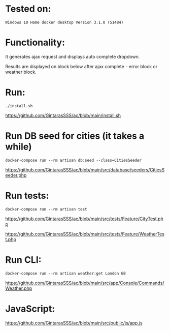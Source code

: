 # Tested on:

`Windows 10 Home docker desktop Version 3.1.0 (51484)`

# Functionality:

It generates ajax request and displays auto complete dropdown.

Results are displayed on block below after ajax complete - error block or weather block.

# Run:
`./install.sh`

https://github.com/GintarasSSS/ac/blob/main/install.sh

# Run DB seed for cities (it takes a while)

`docker-compose run --rm artisan db:seed --class=CitiesSeeder`

https://github.com/GintarasSSS/ac/blob/main/src/database/seeders/CitiesSeeder.php

# Run tests:

`docker-compose run --rm artisan test`

https://github.com/GintarasSSS/ac/blob/main/src/tests/Feature/CityTest.php

https://github.com/GintarasSSS/ac/blob/main/src/tests/Feature/WeatherTest.php

# Run CLI:

`docker-compose run --rm artisan weather:get London GB`

https://github.com/GintarasSSS/ac/blob/main/src/app/Console/Commands/Weather.php

# JavaScript:

https://github.com/GintarasSSS/ac/blob/main/src/public/js/app.js

